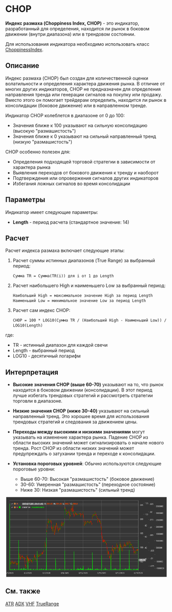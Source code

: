 # CHOP

**Индекс размаха (Choppiness Index, CHOP)** - это индикатор, разработанный для определения, находится ли рынок в боковом движении (внутри диапазона) или в трендовом состоянии.

Для использования индикатора необходимо использовать класс [ChoppinessIndex](xref:StockSharp.Algo.Indicators.ChoppinessIndex).

## Описание

Индекс размаха (CHOP) был создан для количественной оценки волатильности и определения характера движения рынка. В отличие от многих других индикаторов, CHOP не предназначен для определения направления тренда или генерации сигналов на покупку или продажу. Вместо этого он помогает трейдерам определить, находится ли рынок в консолидации (боковое движение) или в направленном тренде.

Индикатор CHOP колеблется в диапазоне от 0 до 100:
- Значения ближе к 100 указывают на сильную консолидацию (высокую "размашистость")
- Значения ближе к 0 указывают на сильный направленный тренд (низкую "размашистость")

CHOP особенно полезен для:
- Определения подходящей торговой стратегии в зависимости от характера рынка
- Выявления переходов от бокового движения к тренду и наоборот
- Подтверждения или опровержения сигналов других индикаторов
- Избегания ложных сигналов во время консолидации

## Параметры

Индикатор имеет следующие параметры:
- **Length** - период расчета (стандартное значение: 14)

## Расчет

Расчет индекса размаха включает следующие этапы:

1. Расчет суммы истинных диапазонов (True Range) за выбранный период:
   ```
   Сумма TR = Сумма(TR(i)) для i от 1 до Length
   ```

2. Расчет наибольшего High и наименьшего Low за выбранный период:
   ```
   Наибольший High = максимальное значение High за период Length
   Наименьший Low = минимальное значение Low за период Length
   ```

3. Расчет сам индекс CHOP:
   ```
   CHOP = 100 * LOG10(Сумма TR / (Наибольший High - Наименьший Low)) / LOG10(Length)
   ```

где:
- TR - истинный диапазон для каждой свечи
- Length - выбранный период
- LOG10 - десятичный логарифм

## Интерпретация

- **Высокие значения CHOP (выше 60-70)** указывают на то, что рынок находится в боковом движении (консолидации). В этот период лучше избегать трендовых стратегий и рассмотреть стратегии торговли в диапазоне.

- **Низкие значения CHOP (ниже 30-40)** указывают на сильный направленный тренд. Это хорошее время для использования трендовых стратегий и следования за движением цены.

- **Переходы между высокими и низкими значениями** могут указывать на изменение характера рынка. Падение CHOP из области высоких значений может сигнализировать о начале нового тренда. Рост CHOP из области низких значений может предупреждать о затухании тренда и переходе к консолидации.

- **Установка пороговых уровней**: Обычно используются следующие пороговые уровни:
  - Выше 60-70: Высокая "размашистость" (боковое движение)
  - 30-60: Умеренная "размашистость" (переходное состояние)
  - Ниже 30: Низкая "размашистость" (сильный тренд)

![indicator_choppiness_index](../../../../images/indicator_choppiness_index.png)

## См. также

[ATR](atr.md)
[ADX](adx.md)
[VHF](vhf.md)
[TrueRange](true_range.md)